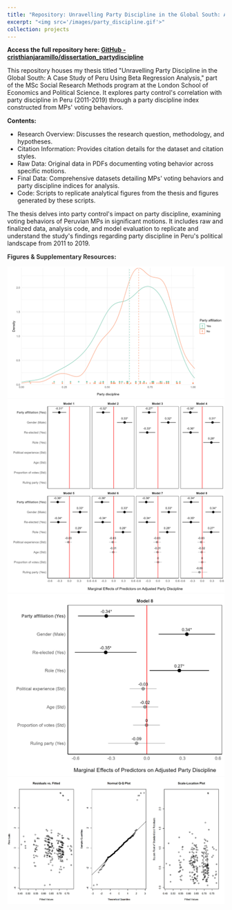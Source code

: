 ```yaml
---
title: "Repository: Unravelling Party Discipline in the Global South: A Case Study of Peru Using Beta Regression Analysis"
excerpt: "<img src='/images/party_discipline.gif'>"
collection: projects
---
```


**Access the full repository here: [GitHub - cristhianjaramillo/dissertation_partydiscipline](https://github.com/cristhianjaramillo/dissertation_partydiscipline)**

This repository houses my thesis titled "Unravelling Party Discipline in the Global South: A Case Study of Peru Using Beta Regression Analysis," part of the MSc Social Research Methods program at the London School of Economics and Political Science. It explores party control's correlation with party discipline in Peru (2011-2019) through a party discipline index constructed from MPs' voting behaviors.

**Contents:**

-   Research Overview: Discusses the research question, methodology, and hypotheses.
-   Citation Information: Provides citation details for the dataset and citation styles.
-   Raw Data: Original data in PDFs documenting voting behavior across specific motions.
-   Final Data: Comprehensive datasets detailing MPs' voting behaviors and party discipline indices for analysis.
-   Code: Scripts to replicate analytical figures from the thesis and figures generated by these scripts.

The thesis delves into party control's impact on party discipline, examining voting behaviors of Peruvian MPs in significant motions. It includes raw and finalized data, analysis code, and model evaluation to replicate and understand the study's findings regarding party discipline in Peru's political landscape from 2011 to 2019.

**<span style='color:#333333'>Figures & Supplementary Resources:</span>**

<img src="/images/density_plot.jpg"/>

<img src="/images/model_full.jpg"/>

<img src="/images/model8.jpg"/>

<img src="/images/evaluation.jpg"/>
